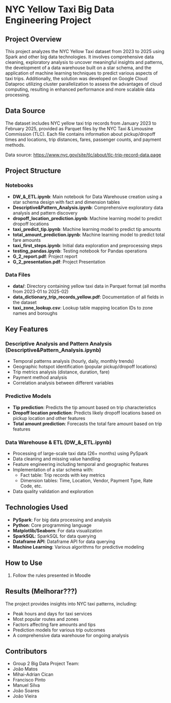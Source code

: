 # NYC Yellow Taxi Big Data Engineering Project

## Project Overview
This project analyzes the NYC Yellow Taxi dataset from 2023 to 2025 using Spark and other big data technologies. It involves comprehensive data cleaning, exploratory analysis to uncover meaningful insights and patterns, the development of a data warehouse built on a star schema, and the application of machine learning techniques to predict various aspects of taxi trips. Additionally, the solution was developed on Google Cloud Dataproc utilizing cluster parallelization to assess the advantages of cloud computing, resulting in enhanced performance and more scalable data processing.

## Data Source
The dataset includes NYC yellow taxi trip records from January 2023 to February 2025, provided as Parquet files by the NYC Taxi & Limousine Commission (TLC). Each file contains information about pickup/dropoff times and locations, trip distances, fares, passenger counts, and payment methods.

Data source: https://www.nyc.gov/site/tlc/about/tlc-trip-record-data.page

## Project Structure

### Notebooks
- **DW_&_ETL.ipynb**: Main notebook for Data Warehouse creation using a star schema design with fact and dimension tables
- **Descriptive&Pattern_Analysis.ipynb**: Comprehensive exploratory data analysis and pattern discovery
- **dropoff_location_prediction.ipynb**: Machine learning model to predict dropoff locations
- **taxi_predict_tip.ipynb**: Machine learning model to predict tip amounts
- **total_amount_prediction.ipynb**: Machine learning model to predict total fare amounts
- **taxi_first_steps.ipynb**: Initial data exploration and preprocessing steps
- **testing_pandas.ipynb**: Testing notebook for Pandas operations
- **G_2_report.pdf**: Project report
- **G_2_presentation.pdf**: Project Presentation

### Data Files
- **data/**: Directory containing yellow taxi data in Parquet format (all months from 2023-01 to 2025-02)
- **data_dictionary_trip_records_yellow.pdf**: Documentation of all fields in the dataset
- **taxi_zone_lookup.csv**: Lookup table mapping location IDs to zone names and boroughs

## Key Features

### Descriptive Analysis and Pattern Analysis (Descriptive&Pattern_Analysis.ipynb)
- Temporal patterns analysis (hourly, daily, monthly trends)
- Geographic hotspot identification (popular pickup/dropoff locations)
- Trip metrics analysis (distance, duration, fare)
- Payment method analysis
- Correlation analysis between different variables

### Predictive Models
- **Tip prediction**: Predicts the tip amount based on trip characteristics
- **Dropoff location prediction**: Predicts likely dropoff locations based on pickup location and other features
- **Total amount prediction**: Forecasts the total fare amount based on trip features

### Data Warehouse & ETL (DW_&_ETL.ipynb)
- Processing of large-scale taxi data (26+ months) using PySpark
- Data cleaning and missing value handling
- Feature engineering including temporal and geographic features
- Implementation of a star schema with:
  - Fact table: Trip records with key metrics
  - Dimension tables: Time, Location, Vendor, Payment Type, Rate Code, etc.
- Data quality validation and exploration

## Technologies Used
- **PySpark**: For big data processing and analysis
- **Python**: Core programming language
- **Matplotlib/Seaborn**: For data visualization
- **SparkSQL**: SparkSQL for data querying
- **Dataframe API**: Dataframe API for data querying
- **Machine Learning**: Various algorithms for predictive modeling

## How to Use
1. Follow the rules presented in Moodle


## Results (Melhorar???)
The project provides insights into NYC taxi patterns, including:
- Peak hours and days for taxi services
- Most popular routes and zones
- Factors affecting fare amounts and tips
- Prediction models for various trip outcomes
- A comprehensive data warehouse for ongoing analysis

## Contributors
- Group 2 Big Data Project Team:
- João Matos	
- Mihai-Adrian Cican	
- Francisco Pinto	
- Manuel Silva	
- João Soares	
- João Vieira

